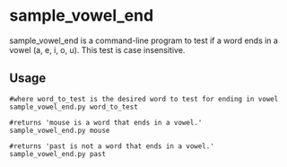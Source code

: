 # sample_vowel_end

sample_vowel_end is a command-line program to test if a word ends in a vowel (a, e, i, o, u). This test is case insensitive.

## Usage
```
#where word_to_test is the desired word to test for ending in vowel
sample_vowel_end.py word_to_test 

#returns 'mouse is a word that ends in a vowel.'
sample_vowel_end.py mouse

#returns 'past is not a word that ends in a vowel.'
sample_vowel_end.py past
```